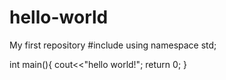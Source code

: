 # hello-world
My first repository
#include<iostream>
  using namespace std;
  
  int main(){
  cout<<"hello world!";
  return 0;
  }
